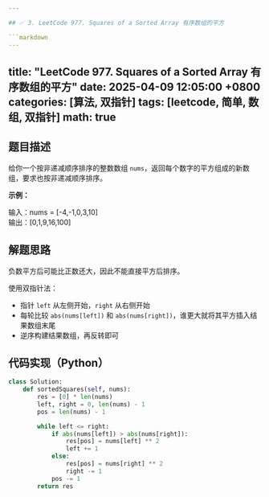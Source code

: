 ```yaml
---

## ✅ 3. LeetCode 977. Squares of a Sorted Array 有序数组的平方

```markdown
---
```

title: "LeetCode 977. Squares of a Sorted Array 有序数组的平方"
date: 2025-04-09 12:05:00 +0800
categories: [算法, 双指针]
tags: [leetcode, 简单, 数组, 双指针]
math: true
---

## 题目描述

给你一个按非递减顺序排序的整数数组 `nums`，返回每个数字的平方组成的新数组，要求也按非递减顺序排序。

**示例：**

输入：nums = [-4,-1,0,3,10]  
输出：[0,1,9,16,100]

## 解题思路

负数平方后可能比正数还大，因此不能直接平方后排序。

使用双指针法：

- 指针 `left` 从左侧开始，`right` 从右侧开始
- 每轮比较 `abs(nums[left])` 和 `abs(nums[right])`，谁更大就将其平方插入结果数组末尾
- 逆序构建结果数组，再反转即可

## 代码实现（Python）

```python
class Solution:
    def sortedSquares(self, nums):
        res = [0] * len(nums)
        left, right = 0, len(nums) - 1
        pos = len(nums) - 1

        while left <= right:
            if abs(nums[left]) > abs(nums[right]):
                res[pos] = nums[left] ** 2
                left += 1
            else:
                res[pos] = nums[right] ** 2
                right -= 1
            pos -= 1
        return res